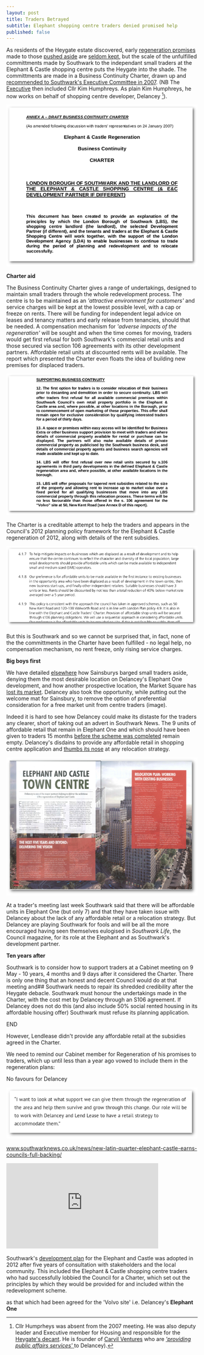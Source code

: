 ```yaml
---
layout: post
title: Traders Betrayed
subtitle: Elephant shopping centre traders denied promised help
published: false
---
```

As residents of the Heygate estate discovered, early [regeneration promises](http://heygatewashome.org/displacement.html) made to those [pushed aside](http://35percent.org/2013-06-08-the-heygate-diaspora/) are [seldom kept](http://www.reuters.com/article/us-britain-london-housing-idUSKCN0SD0OV20151019), but the scale of the unfulfilled committments made by Southwark to the independant small traders at the Elephant & Castle shopping centre puts the Heygate into the shade.
The committments are made in a Business Continuity Charter, drawn up and [recommended to Southwark's Executive Committee in 2007](http://moderngov.southwark.gov.uk/Data/Overview%20&%20Scrutiny%20Committee/20070709/Agenda/Attachment%202.pdf). (NB The [Executive](http://moderngov.southwark.gov.uk/Data/Executive/20070130/Agenda/Executive%20Minutes%2030%20January%202007.pdf) then included Cllr Kim Humphreys. As plain Kim Humphreys, he now works on behalf of shopping centre developer, Delancey [^1]).




![](/img/lbstraderscharter.png)

**Charter aid**

The Business Continuity Charter gives a range of undertakings, designed to maintain small traders through the whole redevelopment process. The centre is to be maintained as an  _'attractive environment for customers'_ and service charges will be kept at the lowest possible level, with a cap or freeze on rents.  There will be funding for independent legal advice on leases and tenancy matters and early release from tenancies, should that be needed.  A compensation mechanism for _'adverse impacts of the regeneration'_ will be sought and when the time comes for moving, traders would get first refusal for both Southwark's commercial retail units and those secured via section 106 agreements with its other development partners.  Affordable retail units at discounted rents will be available.  The report which presented the Charter even floats the idea of building new premises for displaced traders.






![](/img/lbstraderscharterextract.png)



The Charter is a creditable attempt to help the traders and appears in the Council's 2012 planning policy framework for the Elephant & Castle regeneration of 2012, along with details of the rent subsidies.

![](/img/charterspd.png)

But this is Southwark and so we cannot be surprised that, in fact, none of the the committments in the Charter have been fulfilled - no legal help, no compensation mechanism, no rent freeze, only rising service charges.

**Big boys first**

We have detailed [elsewhere](http://35percent.org/tribeca-square/) how Sainsburys barged small traders aside, denying them the most desirable location on Delancey's Elephant One development, and how another prospective location, the Market Square has [lost its market](http://35percent.org/tribeca-square/).  Delancey also took the opportunity, while putting out the welcome mat for Sainsbury, to remove the option of preferential consideration for a free market unit from centre traders (image).  

Indeed it is hard to see how Delancey could make its distaste for the traders any clearer, short of taking out an advert in Southwark News.  The 9 units of affordable retail that remain in Elephant One and which should have been given to traders 15 months [before the scheme was completed](http://planbuild.southwark.gov.uk/documents/?casereference=13/AP/2302&system=DC) remain empty.   Delancey's disdains to provide any affordable retail in shopping centre application and [thumbs its nose](http://35percent.org/2016-12-19-delancey-submits-shopping-centre-application/) at any relocation strategy.

![](/img/elephantmagazinedelancey.png)

At a trader's meeting last week Southwark said that there will be affordable units in Elephant One (but only 7) and that they have taken issue with Delancey about the lack of any affordable retail or a relocation strategy.  But Delancey are playing Southwark for fools and will be all the more encouraged having seen themselves eulogised in _Southwark Life_, the Council magazine, for its role at the Elephant and as Southwark's development partner.

**Ten years after**

Southwark is to consider how to support traders at a Cabinet meeting on 9 May -  10 years, 4 months and 9 days after it considered the Charter.  There is only one thing that an honest and decent Council would do at that meeting and## Southwark needs to repair its shredded credibility after the Heygate debacle.  Southwark must honour the undertakings made in the Charter, with the cost met by Delancey through an S106 agreement. If Delancey does not do this (and also include 50% social rented housing in its affordable housing offer) Southwark must refuse its planning application.

END

[^1]: Cllr Humprheys was absent from the 2007 meeting. He was also deputy leader and Executive member for Housing and responsible for the [Heygate's decant](http://35percent.org/2013-12-07-kim-humphreys-exit-stage-left/).  He is founder of [Carvil Ventures](http://carvil-ventures.co.uk/about-us) who are [_'providing public affairs services'_ ](http://carvil-ventures.co.uk/case-studies) to Delancey).



However, Lendlease didn't provide any affordable retail at the subsidies agreed in the Charter.

We need to remind our Cabinet member for Regeneration of his promises to traders, which up until less than a year ago vowed to include them in the regeneration plans:

No favours for Delancey






![](/img/mwquote.png)

www.southwarknews.co.uk/news/new-latin-quarter-elephant-castle-earns-councils-full-backing/

<iframe width="400" height="225" src="https://www.youtube.com/embed/KlJFZXSgO9g" frameborder="0" allowfullscreen></iframe>

[](elephantmagazine-rotated.pdf)



Southwark's [development plan](http://www.southwark.gov.uk/assets/attach/1817/1.0.5%20Elephant%20%26%20Castle%20SPD%20OAPF.pdf) for the Elephant and Castle was adopted in 2012 after five years of consultation with stakeholders and the local community. This included the Elephant & Castle shopping centre traders who had successfully lobbied the Council for a Charter, which set out the principles by which they would be provided for and included within the redevelopment scheme.



as that which had been agreed for the 'Volvo site' i.e. Delancey's __Elephant One__
